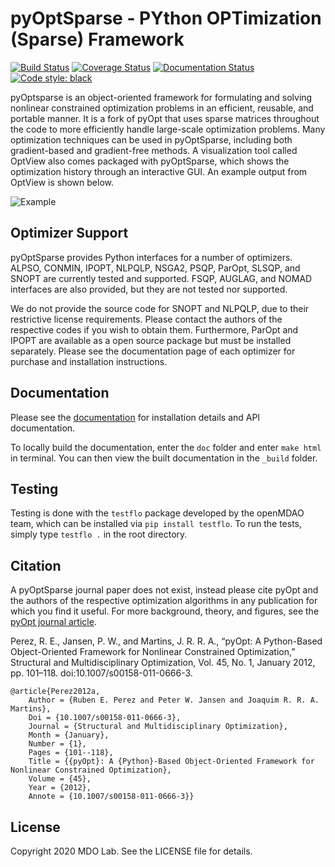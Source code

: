 # pyOptSparse - PYthon OPTimization (Sparse) Framework

[![Build Status](https://travis-ci.com/mdolab/pyoptsparse.svg?branch=master)](https://travis-ci.com/mdolab/pyoptsparse)
[![Coverage Status](https://coveralls.io/repos/github/mdolab/pyoptsparse/badge.svg?branch=master)](https://coveralls.io/github/mdolab/pyoptsparse?branch=master)
[![Documentation Status](https://readthedocs.com/projects/mdolab-pyoptsparse/badge/?version=latest)](https://mdolab-pyoptsparse.readthedocs-hosted.com/en/latest/?badge=latest)
[![Code style: black](https://img.shields.io/badge/code%20style-black-000000.svg)](https://github.com/psf/black)

pyOptsparse is an object-oriented framework for formulating and solving nonlinear constrained optimization problems in an efficient, reusable, and portable manner.
It is a fork of pyOpt that uses sparse matrices throughout the code to more efficiently handle large-scale optimization problems.
Many optimization techniques can be used in pyOptSparse, including both gradient-based and gradient-free methods.
A visualization tool called OptView also comes packaged with pyOptSparse, which shows the optimization history through an interactive GUI.
An example output from OptView is shown below.

![Example](doc/OptView.png)

## Optimizer Support
pyOptSparse provides Python interfaces for a number of optimizers.
ALPSO, CONMIN, IPOPT, NLPQLP, NSGA2, PSQP, ParOpt, SLSQP, and SNOPT are currently tested and supported.
FSQP, AUGLAG, and NOMAD interfaces are also provided, but they are not tested nor supported.

We do not provide the source code for SNOPT and NLPQLP, due to their restrictive license requirements.
Please contact the authors of the respective codes if you wish to obtain them.
Furthermore, ParOpt and IPOPT are available as a open source package but must be installed separately.
Please see the documentation page of each optimizer for purchase and installation instructions.

## Documentation
Please see the [documentation](https://mdolab-pyoptsparse.readthedocs-hosted.com/) for installation details and API documentation.

To locally build the documentation, enter the `doc` folder and enter `make html` in terminal.
You can then view the built documentation in the `_build` folder.

## Testing
Testing is done with the `testflo` package developed by the openMDAO team, which can be installed via `pip install testflo`.
To run the tests, simply type `testflo .` in the root directory.

## Citation
A pyOptSparse journal paper does not exist, instead please cite pyOpt and the authors of the respective optimization
algorithms in any publication for which you find it useful.
For more background, theory, and figures, see the [pyOpt journal article](http://mdolab.engin.umich.edu/sites/default/files/pyOpt.pdf).

Perez, R. E., Jansen, P. W., and Martins, J. R. R. A., “pyOpt: A Python-Based Object-Oriented Framework for Nonlinear
Constrained Optimization,” Structural and Multidisciplinary Optimization, Vol. 45, No. 1, January 2012, pp. 101–118.
doi:10.1007/s00158-011-0666-3.

```
@article{Perez2012a,
	Author = {Ruben E. Perez and Peter W. Jansen and Joaquim R. R. A. Martins},
	Doi = {10.1007/s00158-011-0666-3},
	Journal = {Structural and Multidisciplinary Optimization},
	Month = {January},
	Number = {1},
	Pages = {101--118},
	Title = {{pyOpt}: A {Python}-Based Object-Oriented Framework for Nonlinear Constrained Optimization},
	Volume = {45},
	Year = {2012},
	Annote = {10.1007/s00158-011-0666-3}}
```

## License
Copyright 2020 MDO Lab. See the LICENSE file for details.
